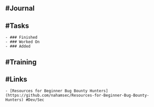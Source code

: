 ## #Journal
## #Tasks
	- ### Finished
	- ### Worked On
	- ### Added
## #Training
## #Links
	- [Resources for Beginner Bug Bounty Hunters](https://github.com/nahamsec/Resources-for-Beginner-Bug-Bounty-Hunters) #Dev/Sec